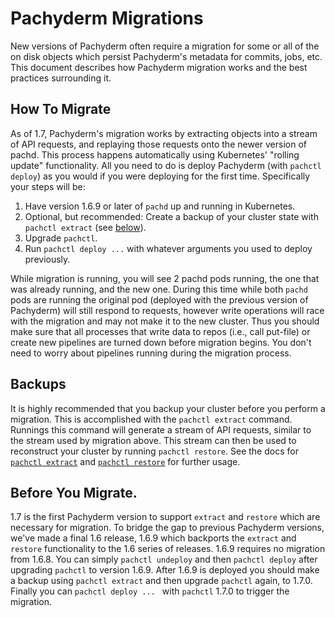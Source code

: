 # Pachyderm Migrations

New versions of Pachyderm often require a migration for some or all of the
on disk objects which persist Pachyderm's metadata for commits, jobs, etc.
This document describes how Pachyderm migration works and the best
practices surrounding it.

## How To Migrate

As of 1.7, Pachyderm's migration works by extracting objects into a stream of
API requests, and replaying those requests onto the newer version of pachd.
This process happens automatically using Kubernetes' "rolling update"
functionality. All you need to do is deploy Pachyderm (with `pachctl
deploy`) as you would if you were deploying for the first time.
Specifically your steps will be:

1. Have version 1.6.9 or later of `pachd` up and running in Kubernetes.
2. Optional, but recommended: Create a backup of your cluster state with
   `pachctl extract` (see [below](#backups)).
3. Upgrade `pachctl`.
4. Run `pachctl deploy ...` with whatever arguments you used to deploy
   previously.

While migration is running, you will see 2 pachd pods running, the one that was
already running, and the new one. During this time while both `pachd` pods are
running the original pod (deployed with the previous version of Pachyderm) will
still respond to requests, however write operations will race with the
migration and may not make it to the new cluster. Thus you should make sure
that all processes that write data to repos (i.e., call put-file) or create new
pipelines are turned down before migration begins. You don't need to worry
about pipelines running during the migration process.

## Backups

It is highly recommended that you backup your cluster before you perform
a migration. This is accomplished with the `pachctl extract` command. Runnings
this command will generate a stream of API requests, similar to the stream used
by migration above. This stream can then be used to reconstruct your cluster by
running `pachctl restore`. See the docs for [`pachctl
extract`](http://docs.pachyderm.io/en/latest/pachctl/pachctl_extract.html) and
[`pachctl
restore`](http://docs.pachyderm.io/en/latest/pachctl/pachctl_restore.html) for
further usage.


## Before You Migrate.

1.7 is the first Pachyderm version to support `extract` and `restore` which are
necessary for migration. To bridge the gap to previous Pachyderm versions,
we've made a final 1.6 release, 1.6.9 which backports the `extract` and
`restore` functionality to the 1.6 series of releases. 1.6.9 requires no
migration from 1.6.8. You can simply `pachctl undeploy` and then `pachctl
deploy` after upgrading `pachctl` to version 1.6.9. After 1.6.9 is deployed you
should make a backup using `pachctl extract` and then upgrade `pachctl` again,
to 1.7.0. Finally you can `pachctl deploy ... ` with `pachctl` 1.7.0 to trigger
the migration.
